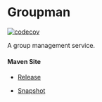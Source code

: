 # Groupman

[![codecov](https://codecov.io/gh/bremersee/groupman/branch/develop/graph/badge.svg)](https://codecov.io/gh/bremersee/groupman)

A group management service.

#### Maven Site

- [Release](https://bremersee.github.io/groupman/index.html)

- [Snapshot](https://nexus.bremersee.org/repository/maven-sites/groupman/2.0.2-SNAPSHOT/index.html)
